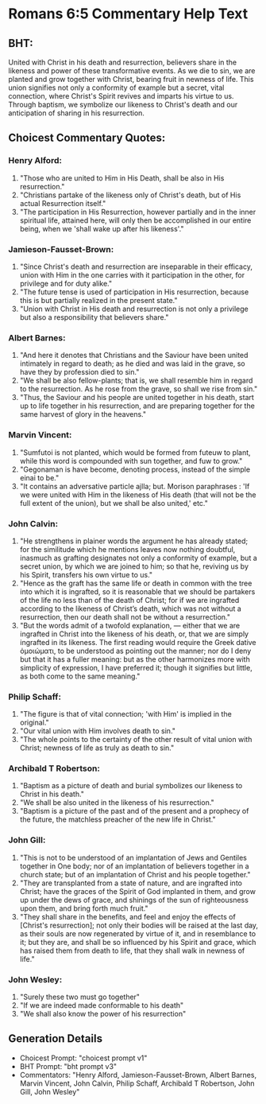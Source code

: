 # Romans 6:5 Commentary Help Text

## BHT:
United with Christ in his death and resurrection, believers share in the likeness and power of these transformative events. As we die to sin, we are planted and grow together with Christ, bearing fruit in newness of life. This union signifies not only a conformity of example but a secret, vital connection, where Christ's Spirit revives and imparts his virtue to us. Through baptism, we symbolize our likeness to Christ's death and our anticipation of sharing in his resurrection.

## Choicest Commentary Quotes:
### Henry Alford:
1. "Those who are united to Him in His Death, shall be also in His resurrection."
2. "Christians partake of the likeness only of Christ's death, but of His actual Resurrection itself."
3. "The participation in His Resurrection, however partially and in the inner spiritual life, attained here, will only then be accomplished in our entire being, when we 'shall wake up after his likeness'."

### Jamieson-Fausset-Brown:
1. "Since Christ's death and resurrection are inseparable in their efficacy, union with Him in the one carries with it participation in the other, for privilege and for duty alike."
2. "The future tense is used of participation in His resurrection, because this is but partially realized in the present state."
3. "Union with Christ in His death and resurrection is not only a privilege but also a responsibility that believers share."

### Albert Barnes:
1. "And here it denotes that Christians and the Saviour have been united intimately in regard to death; as he died and was laid in the grave, so have they by profession died to sin."
2. "We shall be also fellow-plants; that is, we shall resemble him in regard to the resurrection. As he rose from the grave, so shall we rise from sin."
3. "Thus, the Saviour and his people are united together in his death, start up to life together in his resurrection, and are preparing together for the same harvest of glory in the heavens."

### Marvin Vincent:
1. "Sumfutoi is not planted, which would be formed from futeuw to plant, while this word is compounded with sun together, and fuw to grow." 
2. "Gegonaman is have become, denoting process, instead of the simple einai to be."
3. "It contains an adversative particle ajlla; but. Morison paraphrases : 'If we were united with Him in the likeness of His death (that will not be the full extent of the union), but we shall be also united,' etc."

### John Calvin:
1. "He strengthens in plainer words the argument he has already stated; for the similitude which he mentions leaves now nothing doubtful, inasmuch as grafting designates not only a conformity of example, but a secret union, by which we are joined to him; so that he, reviving us by his Spirit, transfers his own virtue to us."
2. "Hence as the graft has the same life or death in common with the tree into which it is ingrafted, so it is reasonable that we should be partakers of the life no less than of the death of Christ; for if we are ingrafted according to the likeness of Christ’s death, which was not without a resurrection, then our death shall not be without a resurrection."
3. "But the words admit of a twofold explanation, — either that we are ingrafted in Christ into the likeness of his death, or, that we are simply ingrafted in its likeness. The first reading would require the Greek dative ὁμοιώματι, to be understood as pointing out the manner; nor do I deny but that it has a fuller meaning: but as the other harmonizes more with simplicity of expression, I have preferred it; though it signifies but little, as both come to the same meaning."

### Philip Schaff:
1. "The figure is that of vital connection; 'with Him' is implied in the original."
2. "Our vital union with Him involves death to sin."
3. "The whole points to the certainty of the other result of vital union with Christ; newness of life as truly as death to sin."

### Archibald T Robertson:
1. "Baptism as a picture of death and burial symbolizes our likeness to Christ in his death."
2. "We shall be also united in the likeness of his resurrection."
3. "Baptism is a picture of the past and of the present and a prophecy of the future, the matchless preacher of the new life in Christ."

### John Gill:
1. "This is not to be understood of an implantation of Jews and Gentiles together in One body; nor of an implantation of believers together in a church state; but of an implantation of Christ and his people together."
2. "They are transplanted from a state of nature, and are ingrafted into Christ; have the graces of the Spirit of God implanted in them, and grow up under the dews of grace, and shinings of the sun of righteousness upon them, and bring forth much fruit."
3. "They shall share in the benefits, and feel and enjoy the effects of [Christ's resurrection]; not only their bodies will be raised at the last day, as their souls are now regenerated by virtue of it, and in resemblance to it; but they are, and shall be so influenced by his Spirit and grace, which has raised them from death to life, that they shall walk in newness of life."

### John Wesley:
1. "Surely these two must go together"
2. "If we are indeed made conformable to his death"
3. "We shall also know the power of his resurrection"


## Generation Details
- Choicest Prompt: "choicest prompt v1"
- BHT Prompt: "bht prompt v3"
- Commentators: "Henry Alford, Jamieson-Fausset-Brown, Albert Barnes, Marvin Vincent, John Calvin, Philip Schaff, Archibald T Robertson, John Gill, John Wesley"
